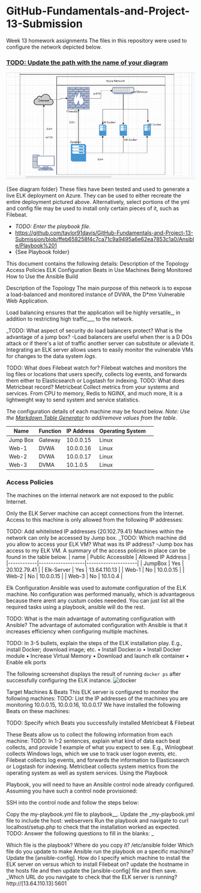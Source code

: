 # GitHub-Fundamentals-and-Project-13-Submission
Week 13 homework assignments
The files in this repository were used to configure the network depicted below.

### [TODO: Update the path with the name of your diagram](Images/diagram_filename.png)

![This is an image](https://github.com/taylor91davis/GitHub-Fundamentals-and-Project-13-Submission/blob/main/Diagram/Capture.PNG)

{See diagram folder}
These files have been tested and used to generate a live ELK deployment on Azure. They can be used to either recreate the entire deployment pictured above. Alternatively, select portions of the yml and config file may be used to install only certain pieces of it, such as Filebeat.

- _TODO: Enter the playbook file._
- https://github.com/taylor91davis/GitHub-Fundamentals-and-Project-13-Submission/blob/ffeb658258f4c7ca71c9a9495a6e62ea7853c1a0/Ansible/Playbook%201
- {See Playbook folder}

This document contains the following details:
Description of the Topology
Access Policies
ELK Configuration
Beats in Use
Machines Being Monitored
How to Use the Ansible Build

Description of the Topology
The main purpose of this network is to expose a load-balanced and monitored instance of DVWA, the D*mn Vulnerable Web Application.

Load balancing ensures that the application will be highly versatile_, in addition to restricting high traffic___ to the network.

_TODO: What aspect of security do load balancers protect? What is the advantage of a jump box?
-Load balancers are useful when ther is a D DOs attack or if there's a lot of traffic another server can substitute or alleviate it.
Integrating an ELK server allows users to easily monitor the vulnerable VMs for changes to the data system _logs_.

TODO: What does Filebeat watch for? 
Filebeat watches and monitors the log files or locations that users specify, collects log events, and forwards them either to Elasticsearch or Logstash for indexing.
TODO: What does Metricbeat record? 
Metricbeat Collect metrics from your systems and services. From CPU to memory, Redis to NGINX, and much more, It is a lightweight way to send system and service statistics.

The configuration details of each machine may be found below.
_Note: Use the [Markdown Table Generator](http://www.tablesgenerator.com/markdown_tables) to add/remove values from the table_.

| Name     | Function | IP Address | Operating System |   |
|----------|----------|------------|------------------|---|
| Jump Box | Gateway  | 10.0.0.15   | Linux            |   |
| Web-1    | DVWA     | 10.0.0.16   | Linux            |   |
| Web-2    | DVWA     | 10.0.0.17   | Linux            |   |
| Web-3    | DVMA     | 10.1.0.5  | Linux            |   |


### Access Policies
The machines on the internal network are not exposed to the public Internet.

Only the ELK Server machine can accept connections from the Internet. Access to this machine is only allowed from the following IP addresses:

TODO: Add whitelisted IP addresses {20.102.79.41}
Machines within the network can only be accessed by Jump box.
_TODO: Which machine did you allow to access your ELK VM? What was its IP address? -Jump box has access to my ELK VM.
A summary of the access policies in place can be found in the table below.
| name       | Public Accessible | Allowed IP Address  |
|------------|-------------------|---------------------|
| JumpBox    | Yes               | 20.102.79.41        |
| Elk-Server | Yes               | 13.64.110.13        |
| Web-1      | No                | 10.0.0.15           |
| Web-2      | No                | 10.0.0.15           |
| Web-3      | No                | 10.1.0.4            |

Elk Configuration
Ansible was used to automate configuration of the ELK machine. No configuration was performed manually, which is advantageous because there arent any custum codes neeeded. You can just list all the required tasks using a playbook, ansible will do the rest.

TODO: What is the main advantage of automating configuration with Ansible?
The advantage of automated configuration with Ansible is that it increases efficiency when configuring multiple machines.

TODO: In 3-5 bullets, explain the steps of the ELK installation play. E.g., install Docker; download image; etc.
• Install Docker.io 
• Install Docker module 
• Increase Virtual Memory 
• Download and launch elk container 
• Enable elk ports 

The following screenshot displays the result of running `docker ps` after successfully configuring the ELK instance.
![docker](https://user-images.githubusercontent.com/90580899/148270036-11d1bcd4-2854-4a10-a7ec-e42e47e9c418.png)


Target Machines & Beats
This ELK server is configured to monitor the following machines:
TODO: List the IP addresses of the machines you are monitoring
10.0.0.15, 10.0.0.16, 10.0.0.17
We have installed the following Beats on these machines:

TODO: Specify which Beats you successfully installed
Metricbeat & Filebeat 

These Beats allow us to collect the following information from each machine:
TODO: In 1-2 sentences, explain what kind of data each beat collects, and provide 1 example of what you expect to see. E.g., Winlogbeat collects Windows logs, which we use to track user logon events, etc.
Filebeat collects log events, and forwards the information to Elasticsearch or Logstash for indexing.
Metricbeat collects system metrics from the operating system as well as system services.
Using the Playbook

Playbook, you will need to have an Ansible control node already configured. Assuming you have such a control node provisioned:

SSH into the control node and follow the steps below:

Copy the my-playbook.yml file to playbook__.
Update the _my-playbook.yml file to include the host: webservers
Run the playbook and navigate to curl localhost/setup.php to check that the installation worked as expected.
TODO: Answer the following questions to fill in the blanks: _

Which file is the playbook? Where do you copy it?
/etc/ansible folder
Which file do you update to make Ansible run the playbook on a specific machine? 
Update the [ansible-config].
How do I specify which machine to install the ELK server on versus which to install Filebeat on?
update the hostname in the hosts file and then update the [ansible-config] file and then save.
_Which URL do you navigate to check that the ELK server is running?
http://[13.64.110.13]:5601

